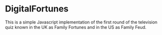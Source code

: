 DigitalFortunes
===============

This is a simple Javascript implementation of the first round of the television quiz known in the UK as Family Fortunes and in the US as Family Feud.
